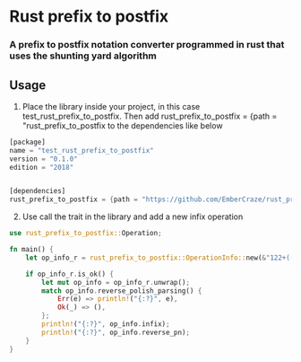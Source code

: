 # Rust prefix to postfix
### A prefix to postfix notation converter programmed in rust that uses the shunting yard algorithm

## Usage
1. Place the library inside your project, in this case test_rust_prefix_to_postfix. Then add rust_prefix_to_postfix = {path = "rust_prefix_to_postfix to the dependencies like below
```Rust
[package]
name = "test_rust_prefix_to_postfix"
version = "0.1.0"
edition = "2018"


[dependencies]
rust_prefix_to_postfix = {path = "https://github.com/EmberCraze/rust_prefix_to_postfix.git"}
```
2. Use call the trait in the library and add a new infix operation 
```Rust
use rust_prefix_to_postfix::Operation;

fn main() {
    let op_info_r = rust_prefix_to_postfix::OperationInfo::new(&"122+((2^2)*3-1)-(2^2)+2-sqrt(5*7+3)".to_string());

    if op_info_r.is_ok() {
        let mut op_info = op_info_r.unwrap();
        match op_info.reverse_polish_parsing() {
            Err(e) => println!("{:?}", e),
            Ok(_) => (),
        };
        println!("{:?}", op_info.infix);
        println!("{:?}", op_info.reverse_pn);
    }
}
```
